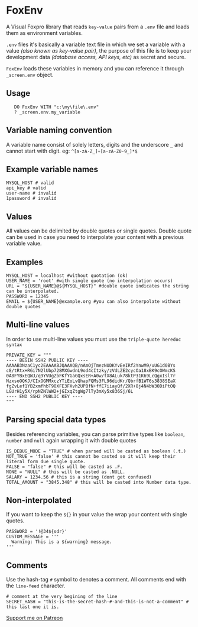 # FoxEnv
A Visual Foxpro library that reads `key-value` pairs from a `.env` file and loads them as environment variables.


`.env` files it's basically a variable text file in which we set a variable with a value *(also known as key-value pair)*, the purpose of this file is to keep your development data *(database access, API keys, etc)* as secret and secure.

`FoxEnv` loads these variables in memory and you can reference it through `_screen.env` object.

## Usage
```xBase
   DO FoxEnv WITH "c:\my\file\.env"
   ? _screen.env.my_variable
```

## Variable naming convention

A variable name consist of solely letters, digits and the underscore `_` and cannot start with digit. eg: `^[a-zA-Z_]+[a-zA-Z0-9_]*$`

## Example variable names

```.env
MYSQL_HOST # valid
api_key # valid
user-name # invalid
1password # invalid
```

## Values
All values can be delimited by double quotes or single quotes. Double quote can be used in case you need to interpolate your content with a previous variable value.

## Examples

```.env
MYSQL_HOST = localhost #without quotation (ok)
USER_NAME = 'root' #with single quote (no interpolation occurs)
URL = "${USER_NAME}@${MYSQL_HOST}" #double quote indicates the string can be interpolated.
PASSWORD = 12345
EMAIL = ${USER_NAME}@example.org #you can also interpolate without double quotes
```

## Multi-line values
In order to use multi-line values you must use the `triple-quote heredoc syntax`
```.env
PRIVATE_KEY = """
---- BEGIN SSH2 PUBLIC KEY ----
AAAAB3NzaC1yc2EAAAABJQAAAQB/nAmOjTmezNUDKYvEeIRf2YnwM9/uUG1d0BYs
c8/tRtx+RGi7N2lUbp728MXGwdnL9od4cItzky/zVdLZE2cycOa18xBK9cOWmcKS
0A8FYBxEQWJ/q9YVUgZbFKfYGaGQxsER+A0w/fX8ALuk78ktP31K69LcQgxIsl7r
NzxsoOQKJ/CIxOGMMxczYTiEoLvQhapFQMs3FL96didKr/QbrfB1WT6s3838SEaX
fgZvLef1YB2xmfhbT9OXFE3FXvh2UPBfN+ffE7iiayQf/2XR+8j4N4bW30DiPtOQ
LGUrH1y5X/rpNZNlWW2+jGIxqZtgWg7lTy3mXy5x836Sj/6L
---- END SSH2 PUBLIC KEY ----
"""
```

## Parsing special data types
Besides referencing variables, you can parse primitive types like `boolean`, `number` and `null` again wrapping it with double quotes

```.env
IS_DEBUG_MODE = "TRUE" # when parsed will be casted as boolean (.t.)
NOT_TRUE = 'false' # this cannot be casted so it will keep their literal form due single quote.
FALSE = "false" # this will be casted as .F.
NONE = "NULL" # this will be casted as .NULL.
SALARY = 1234.56 # this is a string (dont get confused)
TOTAL_AMOUNT = "3845.348" # this will be casted into Number data type.
```

## Non-interpolated
If you want to keep the `${}` in your value the wrap your content with single quotes.

```.env
PASSWORD = '!@34${sdr}'
CUSTOM_MESSAGE = '''
  Warning: This is a ${warning} message.
'''
```

## Comments
Use the hash-tag `#` symbol to denotes a comment. All comments end with the `line-feed` character.
```.env
# comment at the very begining of the line
SECRET_HASH = "this-is-the-secret-hash-#-and-this-is-not-a-comment" # this last one it is.
```

[Support me on Patreon](https://www.patreon.com/IrwinRodriguez)
